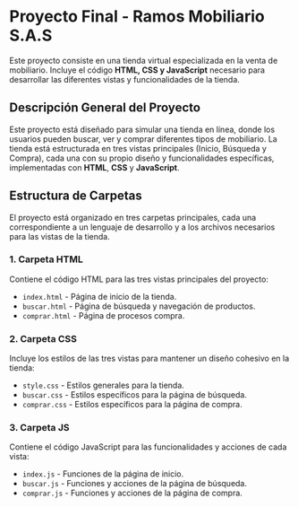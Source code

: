 # Proyecto Final - Ramos Mobiliario S.A.S

Este proyecto consiste en una tienda virtual especializada en la venta de mobiliario. Incluye el código **HTML, CSS y JavaScript** necesario para desarrollar las diferentes vistas y funcionalidades de la tienda.

## Descripción General del Proyecto

Este proyecto está diseñado para simular una tienda en línea, donde los usuarios pueden buscar, ver y comprar diferentes tipos de mobiliario. La tienda está estructurada en tres vistas principales (Inicio, Búsqueda y Compra), cada una con su propio diseño y funcionalidades específicas, implementadas con **HTML**, **CSS** y **JavaScript**.

## Estructura de Carpetas

El proyecto está organizado en tres carpetas principales, cada una correspondiente a un lenguaje de desarrollo y a los archivos necesarios para las vistas de la tienda.

### 1. Carpeta HTML
Contiene el código HTML para las tres vistas principales del proyecto:
- `index.html` - Página de inicio de la tienda.
- `buscar.html` - Página de búsqueda y navegación de productos.
- `comprar.html` - Página de procesos compra.

### 2. Carpeta CSS
Incluye los estilos de las tres vistas para mantener un diseño cohesivo en la tienda:
- `style.css` - Estilos generales para la tienda.
- `buscar.css` - Estilos específicos para la página de búsqueda.
- `comprar.css` - Estilos específicos para la página de compra.

### 3. Carpeta JS
Contiene el código JavaScript para las funcionalidades y acciones de cada vista:
- `index.js` - Funciones de la página de inicio.
- `buscar.js` - Funciones y acciones de la página de búsqueda.
- `comprar.js` - Funciones y acciones de la página de compra.
